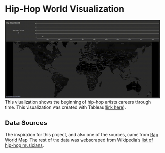 # Hip-Hop World Visualization
![Alt text](hiphopworld.gif "Optional title")
This viualization shows the beginning of hip-hop artists careers through time. This visualization was created with Tableau([link here](https://public.tableau.com/app/profile/clint.h1907/viz/Hip-HopWorld/Dashboard1)).

## Data Sources
The inspiration for this project, and also one of the sources, came from [Rap World Map](https://rapworldmap.com/).
The rest of the data was webscraped from Wikipedia's [list of hip-hop musicians](https://en.wikipedia.org/wiki/List_of_hip_hop_musicians).
